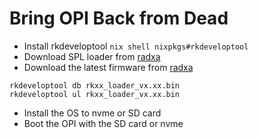 # Bring OPI Back from Dead

- Install rkdeveloptool `nix shell nixpkgs#rkdeveloptool`
- Download SPL loader from [radxa](https://dl.radxa.com/rock5/sw/images/loader/rock-5b/release/)
- Download the latest firmware from [radxa](https://dl.radxa.com/rock5/sw/images/rock-5b/)

```
rkdeveloptool db rkxx_loader_vx.xx.bin
rkdeveloptool ul rkxx_loader_vx.xx.bin
```

- Install the OS to nvme or SD card
- Boot the OPI with the SD card or nvme
